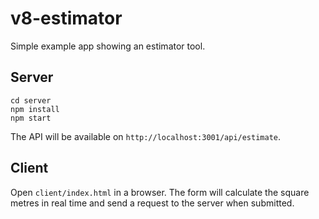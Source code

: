 # v8-estimator

Simple example app showing an estimator tool.

## Server

```
cd server
npm install
npm start
```

The API will be available on `http://localhost:3001/api/estimate`.

## Client

Open `client/index.html` in a browser. The form will calculate the square
metres in real time and send a request to the server when submitted.
